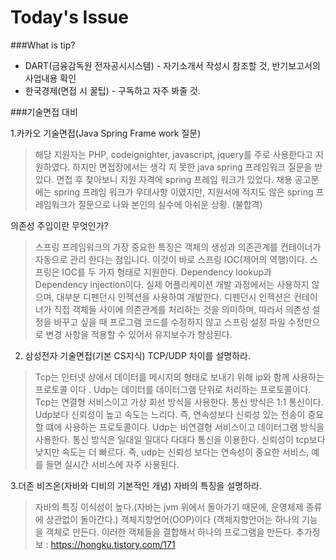 Today's Issue
===

###What is tip?
+ DART(금융감독원 전자공시시스템) - 자기소개서 작성시 참조할 것, 반기보고서의 사업내용 확인 
+ 한국경제(면접 시 꿀팁) - 구독하고 자주 봐줄 것.


###기술면접 대비

1.카카오 기술면접(Java Spring Frame work 질문)
>해당 지원자는 PHP, codeignighter, javascript, jquery를 주로 사용한다고 지원하였다. 하지만 면접장에서는 생각 지 못한 java spring 프레임워크 질문을 받았다. 면접 후 찾아보니 지원 자격에 spring 프레임 워크가 있었다. 채용 공고문에는 spring 프레임 워크가 우대사항 이였지만, 지원서에 적지도 않은 spring 프레임워크가 질문으로 나와 본인의 실수에 아쉬운 상황. (불합격)

의존성 주입이란 무엇인가?
>스프링 프레임워크의 가장 중요한 특징은 객체의 생성과 의존관계를 컨테이너가 자동으로 관리 한다는 점입니다. 이것이 바로 스프링 IOC(제어의 역행)이다. 스프링은 IOC를 두 가지 형태로 지원한다.
Dependency lookup과 Dependency injection이다. 실제 어플리케이션 개발 과정에서는 사용하지 않으며, 대부분 디펜던시 인젝션을 사용하여 개발한다. 디펜던시 인젝션은 컨테이너가 직접 객체들 사이에 의존관계를 처리하는 것을 의미하며,  따라서 의존성 설정을 바꾸고 싶을 때 프로그램 코드를 수정하지 않고 스프링 설정 파일 수정만으로 변경 사항을 적용할 수 있어서 유지보수가 향상된다. 

2. 삼성전자 기술면접(기본 CS지식)
TCP/UDP 차이를 설명하라.
>Tcp는 인터넷 상에서 데이터를 메시지의 형태로 보내기 위해 ip와 함께 사용하는 프로토콜 이다 .
Udp는 데이터를 데이터그램 단위로 처리하는 프로토콜이다. 
Tcp는 연결형 서비스이고 가상 회선 방식을 사용한다. 통신 방식은 1:1 통신이다. Udp보다 신뢰성이 높고 속도는 느리다.  즉, 연속성보다 신뢰성 있는 전송이 중요할 떄에 사용하는 프로토콜이다.  Udp는 비연결형 서비스이고 데이터그램 방식을 사용한다. 통신 방식은 일대일 일대다 다대다 통신을 이용한다. 신뢰성이 tcp보다 낮지만 속도는 더 빠르다. 즉, udp는 신뢰성 보다는 연속성이 중요한 서비스, 예를 들면 실시간 서비스에 자주 사용된다. 

3.더존 비즈온(자바와 디비의 기본적인 개념)
자바의 특징을 설명하라.
>자바의 특징
이식성이 높다.(자바는 jvm 위에서 돌아가기 때문에, 운영체제 종류에 상관없이 돌아간다.)
객체지향언어(OOP)이다 (객체지향언어는 하나의 기능을 객체로 만든다. 이러한 객체들을 결합해서 하나의 프로그램을 만든다.
추가정보 : https://hongku.tistory.com/171


